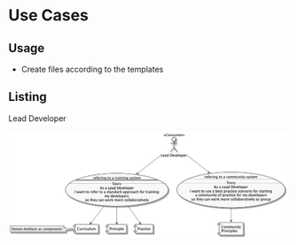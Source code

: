# Use Cases

## Usage

- Create files according to the templates

## Listing

Lead Developer

![Lead Developer](./uc_lead_developer.png "Lead Dev")
